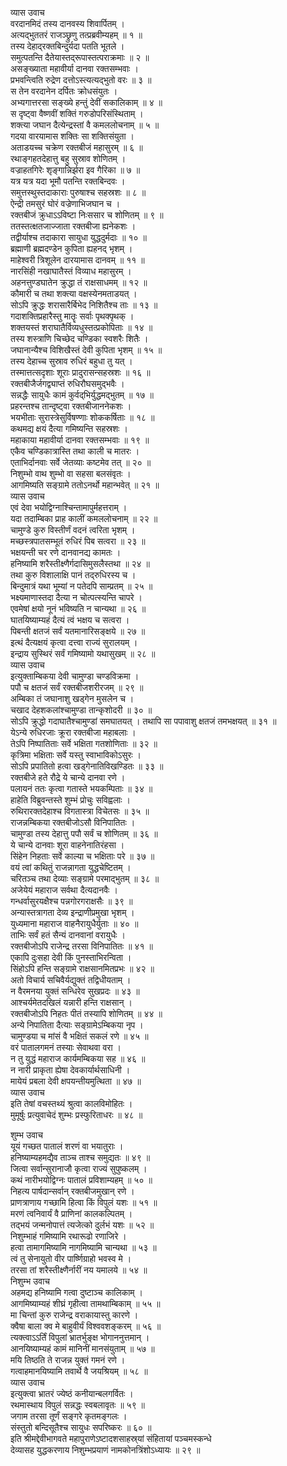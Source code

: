 व्यास उवाच  
वरदानमिदं तस्य दानवस्य शिवार्पितम् ।  
अत्यद्‌भुततरं राजञ्छ्रुणु तत्प्रब्रवीम्यहम् ॥ १ ॥  
तस्य देहाद्‌रक्तबिन्दुर्यदा पतति भूतले ।  
समुत्पतन्ति दैतेयास्तद्‌रूपास्तत्पराक्रमाः ॥ २ ॥  
असङ्ख्याता महावीर्या दानवा रक्तसम्भवाः ।  
प्रभवन्त्विति रुद्रेण दत्तोऽस्त्यत्यद्‌भुतो वरः ॥ ३ ॥  
स तेन वरदानेन दर्पितः क्रोधसंयुतः ।  
अभ्यगात्तरसा सङ्ख्ये हन्तुं देवीं सकालिकाम् ॥ ४ ॥  
स दृष्ट्वा वैष्णवीं शक्तिं गरुडोपरिसंस्थिताम् ।  
शक्त्या जघान दैत्येन्द्रस्तां वै कमललोचनाम् ॥ ५ ॥  
गदया वारयामास शक्तिः सा शक्तिसंयुता ।  
अताडयच्च चक्रेण रक्तबीजं महासुरम् ॥ ६ ॥  
रथाङ्गहतदेहात्तु बहु सुस्राव शोणितम् ।  
वज्राहतगिरेः शृङ्गान्निर्झरा इव गैरिका ॥ ७ ॥  
यत्र यत्र यदा भूमौ पतन्ति रक्तबिन्दवः ।  
समुत्तस्थुस्तदाकाराः पुरुषाश्च सहस्रशः ॥ ८ ॥  
ऐन्द्री तमसुरं घोरं वज्रेणाभिजघान च ।  
रक्तबीजं क्रुधाऽऽविष्टा निःससार च शोणितम् ॥ ९ ॥  
ततस्तत्क्षतजाज्जाता रक्तबीजा ह्यनेकशः ।  
तद्वीर्याश्च तदाकारा सायुधा युद्धदुर्मदाः ॥ १० ॥  
ब्रह्माणी ब्रह्मदण्डेन कुपिता ह्यहनद्‌ भृशम् ।  
माहेश्वरी त्रिशूलेन दारयामास दानवम् ॥ ११ ॥  
नारसिंही नखाघातैस्तं विव्याध महासुरम् ।  
अहनत्तुण्डघातेन क्रुद्धा तं राक्षसाधमम् ॥ १२ ॥  
कौमारी च तथा शक्त्या वक्षस्येनमताडयत् ।  
सोऽपि क्रुद्धः शरासारैर्बिभेद निशितैश्च ताः ॥ १३ ॥  
गदाशक्तिप्रहारैस्तु मातॄः सर्वाः पृथक्पृथक् ।  
शक्तयस्तं शराघातैर्विव्यधुस्तत्प्रकोपिताः ॥ १४ ॥  
तस्य शस्त्राणि चिच्छेद चण्डिका स्वशरैः शितैः ।  
जघानान्यैश्च विशिखैस्तं देवी कुपिता भृशम् ॥ १५ ॥  
तस्य देहाच्च सुस्राव रुधिरं बहुधा तु यत् ।  
तस्मात्तत्सदृशाः शूराः प्रादुरासन्सहस्रशः ॥ १६ ॥  
रक्तबीजैर्जगद्व्याप्तं रुधिरौघसमुद्‌भवैः ।  
सन्नद्धैः सायुधैः कामं कुर्वद्‌भिर्युद्धमद्‌भुतम् ॥ १७ ॥  
प्रहरन्तश्च तान्दृष्ट्वा रक्तबीजाननेकशः ।  
भयभीताः सुरास्त्रेसुर्विषण्णाः शोककर्षिताः ॥ १८ ॥  
कथमद्य क्षयं दैत्या गमिष्यन्ति सहस्रशः ।  
महाकाया महावीर्या दानवा रक्तसम्भवाः ॥ १९ ॥  
एकैव चण्डिकात्रास्ति तथा काली च मातरः ।  
एताभिर्दानवाः सर्वे जेतव्याः कष्टमेव तत् ॥ २० ॥  
निशुम्भो वाथ शुम्भो वा सहसा बलसंवृतः ।  
आगमिष्यति सङ्ग्रामे ततोऽनर्थो महान्भवेत् ॥ २१ ॥  
व्यास उवाच  
एवं देवा भयोद्विग्नाश्चिन्तामापुर्महत्तराम् ।  
यदा तदाम्बिका प्राह कालीं कमललोचनाम् ॥ २२ ॥  
चामुण्डे कुरु विस्तीर्णं वदनं त्वरिता भृशम् ।  
मच्छस्त्रपातसम्भूतं रुधिरं पिब सत्वरा ॥ २३ ॥  
भक्षयन्ती चर रणे दानवानद्य कामतः ।  
हनिष्यामि शरैस्तीक्ष्णैर्गदासिमुसलैस्तथा ॥ २४ ॥  
तथा कुरु विशालाक्षि पानं तद्‌रुधिरस्य च ।  
बिन्दुमात्रं यथा भूम्यां न पतेदपि साम्प्रतम् ॥ २५ ॥  
भक्ष्यमाणास्तदा दैत्या न चोत्पत्स्यन्ति चापरे ।  
एवमेषां क्षयो नूनं भविष्यति न चान्यथा ॥ २६ ॥  
घातयिष्याम्यहं दैत्यं त्वं भक्षय च सत्वरा ।  
पिबन्ती क्षतजं सर्वं यतमानारिसङ्क्षये ॥ २७ ॥  
इत्थं दैत्यक्षयं कृत्वा दत्त्वा राज्यं सुरालयम् ।  
इन्द्राय सुस्थिरं सर्वं गमिष्यामो यथासुखम् ॥ २८ ॥  
व्यास उवाच  
इत्युक्ताम्बिकया देवी चामुण्डा चण्डविक्रमा ।  
पपौ च क्षतजं सर्वं रक्तबीजशरीरजम् ॥ २९ ॥  
अम्बिका तं जघानाशु खड्गेन मुसलेन च ।  
चखाद देहशकलांश्चामुण्डा तान्कृशोदरी ॥ ३० ॥  
सोऽपि क्रुद्धो गदाघातैश्चामुण्डां समघातयत् ।
तथापि सा पपावाशु क्षतजं तमभक्षयत् ॥ ३१ ॥  
येऽन्ये रुधिरजाः क्रूरा रक्तबीजा महाबलाः ।  
तेऽपि निष्पातिताः सर्वे भक्षिता गतशोणिताः ॥ ३२ ॥  
कृत्रिमा भक्षिताः सर्वे यस्तु स्वाभाविकोऽसुरः ।  
सोऽपि प्रपातितो हत्वा खड्गेनातिविखण्डितः ॥ ३३ ॥  
रक्तबीजे हते रौद्रे ये चान्ये दानवा रणे ।  
पलायनं ततः कृत्वा गतास्ते भयकम्पिताः ॥ ३४ ॥  
हाहेति विब्रुवन्तस्ते शुम्भं प्रोचुः सविह्वलाः ।  
रुथिरारक्तदेहाश्च विगतास्त्रा विचेतसः ॥ ३५ ॥  
राजन्नम्बिकया रक्तबीजोऽसौ विनिपातितः ।  
चामुण्डा तस्य देहात्तु पपौ सर्वं च शोणितम् ॥ ३६ ॥  
ये चान्ये दानवाः शूरा वाहनेनातिरंहसा ।  
सिंहेन निहताः सर्वे काल्या च भक्षिताः परे ॥ ३७ ॥  
वयं त्वां कथितुं राजन्नागता युद्धचेष्टितम् ।  
चरितञ्च तथा देव्याः सङ्ग्रामे परमाद्‌भुतम् ॥ ३८ ॥  
अजेयेयं महाराज सर्वथा दैत्यदानवैः ।  
गन्धर्वासुरयक्षैश्च पन्नगोरगराक्षसैः ॥ ३९ ॥  
अन्यास्तत्रागता देव्य इन्द्राणीप्रमुखा भृशम् ।  
युध्यमाना महाराज वाहनैरायुधैर्युताः ॥ ४० ॥  
ताभिः सर्वं हतं सैन्यं दानवानां वरायुधैः ।  
रक्तबीजोऽपि राजेन्द्र तरसा विनिपातितः ॥ ४१ ॥  
एकापि दुःसहा देवी किं पुनस्ताभिरन्विता ।  
सिंहोऽपि हन्ति सङ्ग्रामे राक्षसानमितप्रभः ॥ ४२ ॥  
अतो विचार्य सचिवैर्यद्युक्तं तद्विधीयताम् ।  
न वैरमनया युक्तं सन्धिरेव सुखप्रदः ॥ ४३ ॥  
आश्चर्यमेतदखिलं यन्नारी हन्ति राक्षसान् ।  
रक्तबीजोऽपि निहतः पीतं तस्यापि शोणितम् ॥ ४४ ॥  
अन्ये निपातिता दैत्याः सङ्ग्रामेऽम्बिकया नृप ।  
चामुण्डया च मांसं वै भक्षितं सकलं रणे ॥ ४५ ॥  
वरं पातालगमनं तस्याः सेवाथवा वरा ।  
न तु युद्धं महाराज कार्यमम्बिकया सह ॥ ४६ ॥  
न नारी प्राकृता ह्येषा देवकार्यार्थसाधिनी ।  
मायेयं प्रबला देवी क्षपयन्तीयमुत्थिता ॥ ४७ ॥  
व्यास उवाच  
इति तेषां वचस्तथ्यं श्रुत्वा कालविमोहितः ।  
मुमूर्षुः प्रत्युवाचेदं शुम्भः प्रस्फुरिताधरः ॥ ४८ ॥  
  
शुम्भ उवाच  
यूयं गच्छत पातालं शरणं वा भयातुराः ।  
हनिष्याम्यहमद्यैव ताञ्च ताश्च समुद्यतः ॥ ४९ ॥  
जित्वा सर्वान्सुरानाजौ कृत्वा राज्यं सुपुष्कलम् ।  
कथं नारीभयोद्विग्नः पातालं प्रविशाम्यहम् ॥ ५० ॥  
निहत्य पार्षदान्सर्वान् रक्तबीजमुखान् रणे ।  
प्राणत्राणाय गच्छामि हित्वा किं विपुलं यशः ॥ ५१ ॥  
मरणं त्वनिवार्यं वै प्राणिनां कालकल्पितम् ।  
तद्‌भयं जन्मनोपात्तं त्यजेत्को दुर्लभं यशः ॥ ५२ ॥  
निशुम्भाहं गमिष्यामि रथारूढो रणाजिरे ।  
हत्वा तामागमिष्यामि नागमिष्यामि चान्यथा ॥ ५३ ॥  
त्वं तु सेनायुतो वीर पार्ष्णिग्राहो भवस्व मे ।  
तरसा तां शरैस्तीक्ष्णैर्नारीं नय यमालये ॥ ५४ ॥  
निशुम्भ उवाच  
अहमद्य हनिष्यामि गत्वा दुष्टाञ्च कालिकाम् ।  
आगमिष्याम्यहं शीघ्रं गृहीत्वा तामथाम्बिकाम् ॥ ५५ ॥  
मा चिन्तां कुरु राजेन्द्र वराकायास्तु कारणे ।  
क्वैषा बाला क्व मे बाहुवीर्यं विश्ववशङ्करम् ॥ ५६ ॥  
त्यक्त्वाऽऽर्तिं विपुलां भ्रातर्भुङ्क्ष भोगाननुत्तमान् ।  
आनयिष्याम्यहं कामं मानिनीं मानसंयुताम् ॥ ५७ ॥  
मयि तिष्ठति ते राजन्न युक्तं गमनं रणे ।  
गत्वाहमानयिष्यामि तवार्थे वै जयश्रियम् ॥ ५८ ॥  
व्यास उवाच  
इत्युक्त्वा भ्रातरं ज्येष्ठं कनीयान्बलगर्वितः ।  
रथमास्थाय विपुलं सन्नद्धः स्वबलावृतः ॥ ५९ ॥  
जगाम तरसा तूर्णं सङ्गरे कृतमङ्गलः ।  
संस्तुतो बन्दिसूतैश्च सायुधः सपरिष्करः ॥ ६० ॥  
इति श्रीमद्देवीभागवते महापुराणेऽष्टादशसाहस्र्यां संहितायां पञ्चमस्कन्धे  
देव्यासह युद्धकरणाय निशुम्भप्रयाणं नामकोनत्रिंशोऽध्यायः ॥ २९ ॥
